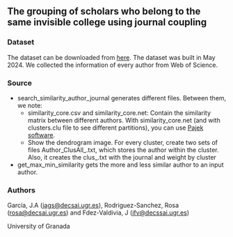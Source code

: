## The grouping of scholars who belong to the same invisible college using journal coupling


### Dataset
The dataset can be downloaded from [here](https://drive.ugr.es/index.php/s/I8BKFvpVQtVdYZ5). The dataset was built in May 2024. We collected the information of every author from Web of Science.

### Source
* search_similarity_author_journal generates different files. Between them, we note:
  *  similarity_core.csv and similarity_core.net: Contain the similarity matrix between different authors. With  similarity_core.net (and with clusters.clu file to see different partitions), you can use [Pajek software](http://mrvar.fdv.uni-lj.si/pajek/).
  *  Show the dendrogram image. For every cluster, create two sets of files Author_ClusAll_<n>.txt, which stores the author within the cluster. Also, it creates the clus_<n>.txt with the journal and weight by cluster
*  get_max_min_similarity gets the more and less similar author to an input author.

### Authors
García, J.A (jags@decsai.ugr.es), Rodriguez-Sanchez, Rosa (rosa@decsai.ugr.es) and Fdez-Valdivia, J (jfv@decssai.ugr.es)

University of Granada
  
